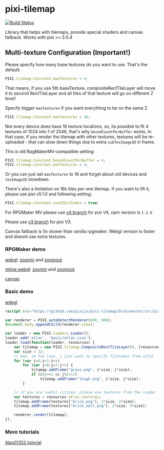 # pixi-tilemap

[![Build Status](https://travis-ci.org/pixijs/pixi-tilemap.svg?branch=master)](https://travis-ci.org/pixijs/pixi-tilemap)

Library that helps with tilemaps, provide special shaders and canvas fallback. Works with pixi >= 5.0.4

## Multi-texture Configuration (**Important!**)

Please specify how many base textures do you want to use. That's the default:

```js
PIXI.tilemap.Constant.maxTextures = 4;
```

That means, if you use 5th baseTexture, compositeRectTileLayer will move it to second RectTileLayer and all tiles of that texture will go on different Z level!

Specify bigger `maxTextures` if you want everything to be on the same Z.

```js
PIXI.tilemap.Constant.maxTextures = 16;
```

Not every device does have 16 texture locations, so, its possible to fit 4 textures of 1024 into 1 of 2048, that's why `boundCountPerBuffer` exists.
In that case, if you render the tilemap with other textures, textures will be re-uploaded - that can slow down things due to extra `subTexImage2D` in frame.

This is old RpgMakerMV-compatible setting:

```js
PIXI.tilemap.Constant.boundCountPerBuffer = 4;
PIXI.tilemap.Constant.maxTextures = 4;
```

Or you can just set `maxTextures` to 16 and forget about old devices and `texImage2D` slowdown.

There's also a limitation on 16k tiles per one tilemap. If you want to lift it, please use pixi v5.1.0 and following setting:

```js
PIXI.tilemap.Constant.use32bitIndex = true;
```

For RPGMaker MV please use [v4 branch](https://github.com/pixijs/pixi-tilemap/tree/v4.x) for pixi V4, npm version is `1.2.6`

Please use [v3 branch](https://github.com/pixijs/pixi-tilemap/tree/pixiv3) for pixi V3.

Canvas fallback is 5x slower than vanilla rpgmaker. Webgl version is faster and doesnt use extra textures.

### RPGMaker demo

[webgl](https://pixijs.github.io/pixi-tilemap/): [zoomin](https://pixijs.github.io/pixi-tilemap/?scale=0.6) and [zoomout](https://pixijs.github.io/pixi-tilemap/?scale=1.4)

[retina webgl](https://pixijs.github.io/pixi-tilemap/?resolution=2): [zoomin](https://pixijs.github.io/pixi-tilemap/?resolution=2&scale=0.6) and [zoomout](https://pixijs.github.io/pixi-tilemap/?resolution=2&scale=1.4)

[canvas](https://pixijs.github.io/pixi-tilemap/?canvas)

### Basic demo

[webgl](https://pixijs.github.io/pixi-tilemap/basic.html)

```html
<script src="https://github.com/pixijs/pixi-tilemap/blob/master/src/pixi-tilemap.js"></script>
```

```js
var renderer = PIXI.autoDetectRenderer(800, 600);
document.body.appendChild(renderer.view);

var loader = new PIXI.loaders.Loader();
loader.add('atlas', 'basic/atlas.json');
loader.load(function(loader, resources) {
	var tilemap = new PIXI.tilemap.CompositeRectTileLayer(0, [resources['atlas_image'].texture]);
    var size = 32;
    // bah, im too lazy, i just want to specify filenames from atlas
    for (var i=0;i<7;i++)
        for (var j=0;j<7;j++) {
            tilemap.addFrame("grass.png", i*size, j*size);
            if (i%2==1 && j%2==1)
                tilemap.addFrame("tough.png", i*size, j*size);
        }

    // if you are lawful citizen, please use textures from the loader
    var textures = resources.atlas.textures;
    tilemap.addFrame(textures["brick.png"], 2*size, 2*size);
    tilemap.addFrame(textures["brick_wall.png"], 2*size, 3*size);

    renderer.render(tilemap);
});
```

### More tutorials

[Alan01252 tutorial](https://github.com/Alan01252/pixi-tilemap-tutorial)
